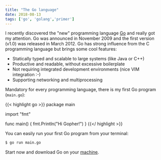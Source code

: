 ```yaml
---
title: "The Go language"
date: 2018-08-13
tags: ['go', 'golang','primer']
---
```


I recently discovered the "new" programming language [Go](https://golang.org) and really got my attention. Go was
announced in November 2009 and the first version (v1.0) was released in March 2012. Go has strong influence from the C
programming language but brings some cool features:

* Statically typed and scalable to large systems (like Java or C++)
* Productive and readable, without excessive boilerplate
* Not requiring integrated development environments (nice VIM integration :-)
* Supporting networking and multiprocessing

Mandatory for every programming language, there is my first Go program (`main.go`):

{{< highlight go >}}
package main

import "fmt"

func main() {
    fmt.Println("Hi Gopher!")
}
{{</ highlight >}}

You can easily run your first Go program from your terminal:

```sh
$ go run main.go
```

Start now and download Go on your [machine](https://golang.org/dl/).
